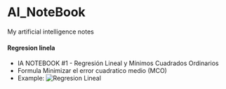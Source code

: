 # AI_NoteBook
My artificial intelligence notes

#### Regresion linela
- IA NOTEBOOK #1 - Regresión Lineal y Mínimos Cuadrados Ordinarios
- Formula Minimizar el error cuadratico medio (MCO)
- Example:
![Regresion Lineal](https://github.com/FernandoFH/AI_NoteBook/blob/master/RegresionLineal.JPG)


